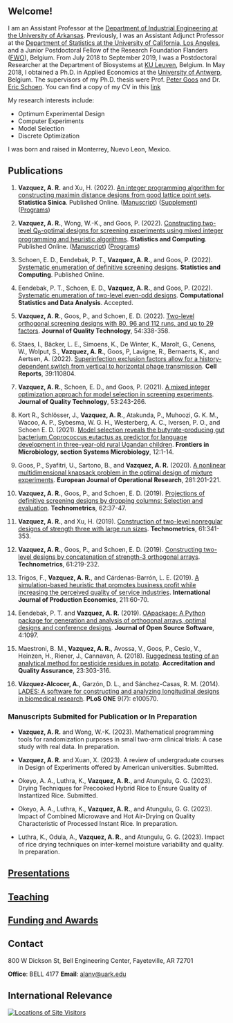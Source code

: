 ## Welcome!

I am an Assistant Professor at the [Department of Industrial Engineering at the University of Arkansas](https://industrial-engineering.uark.edu/). Previously, I was an Assistant Adjunct Professor at the [Department of Statistics at the University of California, Los Angeles](http://statistics.ucla.edu/), and a Junior Postdoctoral Fellow of the Research Foundation Flanders ([FWO](https://www.fwo.be/en/)), Belgium. From July 2018 to September 2019, I was a Postdoctoral Researcher at the Department of Biosystems at [KU Leuven](https://www.biw.kuleuven.be/biosyst/english), Belgium. In May 2018, I obtained a Ph.D. in Applied Economics at the [University of Antwerp](https://www.uantwerpen.be/en/about-uantwerp/faculties/faculty-of-business-and-economics/), Belgium. The supervisors of my Ph.D. thesis were Prof. [Peter Goos](http://www.experimental-design.eu/who/) and Dr. [Eric Schoen](http://www.experimental-design.eu/who/). You can find a copy of my CV in this [link](https://github.com/alanrvazquez/alanrvazquez.github.io/blob/main/cv_Alan_Vazquez.pdf)

My research interests include:
- Optimum Experimental Design
- Computer Experiments
- Model Selection
- Discrete Optimization

I was born and raised in Monterrey, Nuevo Leon, Mexico.

## Publications

1. **Vazquez, A. R.** and Xu, H. (2022). [An integer programming algorithm for constructing maximin distance designs from good lattice point sets](https://www3.stat.sinica.edu.tw/preprint/SS-2021-0362_Preprint.pdf). **Statistica Sinica**. Published Online. ([Manuscript](https://github.com/alanrvazquez/alanrvazquez.github.io/blob/main/manuscripts/Manuscript_IP_approach_for_maximin_distance_designs.pdf)) ([Supplement](https://github.com/alanrvazquez/alanrvazquez.github.io/blob/main/manuscripts/Supplementary%20sections%20Sec.pdf)) ([Programs](https://github.com/alanrvazquez/IP-Algorithm-for-Maximin-LHD))

2. **Vazquez, A. R.**, Wong, W.-K., and Goos, P. (2022). [Constructing two-level Q<sub>B</sub>-optimal designs for screening experiments using mixed integer programming and heuristic algorithms](https://link.springer.com/article/10.1007/s11222-022-10168-1). **Statistics and Computing**. Published Online. ([Manuscript](https://github.com/alanrvazquez/alanrvazquez.github.io/blob/main/manuscripts/Two-Level%20QB-Optimal%20Designs.pdf)) ([Programs](https://github.com/alanrvazquez/Algorithms-for-constructing-QB-optimal-designs))

3. Schoen, E. D., Eendebak, P. T., **Vazquez, A. R.**, and Goos, P. (2022). [Systematic enumeration of definitive screening designs](https://link.springer.com/article/10.1007/s11222-022-10171-6). **Statistics and Computing**. Published Online.

4. Eendebak, P. T., Schoen, E. D., **Vazquez, A. R.**, and Goos, P. (2022). [Systematic enumeration of two-level even-odd designs](https://www.sciencedirect.com/science/article/pii/S0167947322002584). **Computational Statistics and Data Analysis**. Accepted.

5. **Vazquez, A. R.**, Goos, P., and Schoen, E. D. (2022). [Two-level orthogonal screening designs with 80, 96 and 112 runs, and up to 29 factors](https://www.tandfonline.com/doi/abs/10.1080/00224065.2021.1916412). **Journal of Quality Technology**, 54:338-358.

6. Staes, I., Bäcker, L. E., Simoens, K., De Winter, K., Marolt, G., Cenens, W., Wolput, S., **Vazquez, A. R.**, Goos, P, Lavigne, R., Bernaerts, K., and Aertsen, A. (2022). [Superinfection exclusion factors allow for a history-dependent switch from vertical to horizontal phage transmission](https://www.sciencedirect.com/science/article/pii/S221112472200571X). **Cell Reports**, 39:110804. 

7. **Vazquez, A. R.**, Schoen, E. D., and Goos, P. (2021). [A mixed integer optimization approach for model selection in screening experiments](https://www.tandfonline.com/doi/abs/10.1080/00224065.2020.1712275). **Journal of Quality Technology**, 53:243-266.

8. Kort R., Schlösser, J., **Vazquez, A. R.**, Atakunda, P., Muhoozi, G. K. M., Wacoo, A. P., Sybesma, W. G. H., Westerberg, A. C., Iversen, P. O.,  and Schoen E. D. (2021). [Model selection reveals the butyrate-producing gut bacterium Coprococcus eutactus as predictor for language development in three-year-old rural Ugandan children](https://www.frontiersin.org/articles/10.3389/fmicb.2021.681485/full). **Frontiers in Microbiology, section Systems Microbiology**, 12:1-14.

9. Goos, P., Syafitri, U., Sartono, B., and **Vazquez, A. R.** (2020).  [A nonlinear multidimensional knapsack problem in the optimal design of mixture experiments](https://www.sciencedirect.com/science/article/pii/S0377221719306733). **European Journal of Operational Research**, 281:201-221. 

10. **Vazquez, A. R.**, Goos, P., and Schoen, E. D. (2019). [Projections of definitive screening designs by dropping columns: Selection and evaluation](https://www.tandfonline.com/doi/10.1080/00401706.2019.1566095). **Technometrics**, 62:37-47.

11. **Vazquez, A. R.**, and Xu, H. (2019). [Construction of two-level nonregular designs of strength three with large run sizes](https://www.tandfonline.com/doi/abs/10.1080/00401706.2018.1513381). **Technometrics**, 61:341-353.

12. **Vazquez, A. R.**, Goos, P., and Schoen, E. D. (2019). [Constructing two-level designs by concatenation of strength-3 orthogonal arrays](https://www.tandfonline.com/doi/abs/10.1080/00401706.2018.1473798). **Technometrics**, 61:219-232. 

13. Trigos, F., **Vazquez, A. R.**, and Cárdenas-Barrón, L. E. (2019). [A simulation-based heuristic that promotes business profit while increasing the perceived quality of service industries](https://www.sciencedirect.com/science/article/pii/S092552731930009X). **International Journal of Production Economics**, 211:60-70.

14. Eendebak, P. T. and **Vazquez, A. R.** (2019). [OApackage: A Python package for generation and analysis of orthogonal arrays, optimal designs and conference designs](https://joss.theoj.org/papers/10.21105/joss.01097.pdf). **Journal of Open Source Software**, 4:1097.

15. Maestroni, B. M., **Vazquez, A. R.**, Avossa, V., Goos, P., Cesio, V., Heinzen, H., Riener, J., Cannavan, A. (2018). [Ruggedness testing of an analytical method for pesticide residues in potato](https://link.springer.com/article/10.1007/s00769-018-1335-7). **Accreditation and Quality Assurance**, 23:303-316.

16. **Vázquez-Alcocer, A.**, Garzón, D. L., and Sánchez-Casas, R. M. (2014). [LADES: A software for constructing and analyzing longitudinal designs in biomedical research](https://journals.plos.org/plosone/article?id=10.1371/journal.pone.0100570). **PLoS ONE** 9(7): e100570.

### Manuscripts Submited for Publication or In Preparation

- **Vazquez, A. R.** and Wong, W.-K. (2023). Mathematical programming tools for randomization purposes in small two-arm clinical trials: A case study with real data. In preparation.

- **Vazquez, A. R.** and Xuan, X. (2023). A review of undergraduate courses in Design of Experiments offered by American universities. Submitted.

- Okeyo, A. A., Luthra, K., **Vazquez, A. R.**, and Atungulu, G. G. (2023). Drying Techniques for Precooked Hybrid Rice to Ensure Quality of Instantized Rice. Submitted.

- Okeyo, A. A., Luthra, K., **Vazquez, A. R.**, and Atungulu, G. G. (2023). Impact of Combined Microwave and Hot Air-Drying on Quality Characteristic of Processed Instant Rice. In preparation.

- Luthra, K., Odula, A., **Vazquez, A. R.**, and Atungulu, G. G. (2023). Impact of rice drying techniques on inter-kernel moisture variability and quality. In preparation.



## [Presentations](presentations.md)

## [Teaching](teaching.md)

## [Funding and Awards](funding.md)

## Contact

800 W Dickson St, Bell Engineering Center, Fayeteville, AR 72701

**Office**: BELL 4177    **Email**: <alanv@uark.edu>	

## International Relevance

<a href="https://m.maploco.com/details/a4c63770"><img style="border:0px;" src="https://www.maploco.com/vmap/s/10226988.png" alt="Locations of Site Visitors" title="Locations of Site Visitors"/></a>  	
